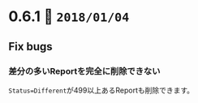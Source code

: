 0.6.1   :calendar: `2018/01/04` 
===============================


## Fix bugs

### 差分の多いReportを完全に削除できない

`Status=Different`が499以上あるReportも削除できます。
